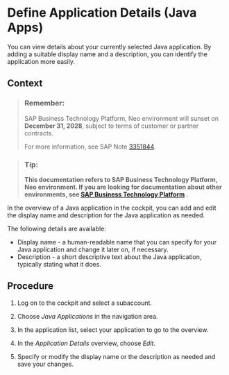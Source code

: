 <!-- loio9b232700022f4055a817485e3cac7447 -->

# Define Application Details \(Java Apps\)

You can view details about your currently selected Java application. By adding a suitable display name and a description, you can identify the application more easily.



## Context

> ### Remember:  
> SAP Business Technology Platform, Neo environment will sunset on **December 31, 2028**, subject to terms of customer or partner contracts.
> 
> For more information, see SAP Note [3351844](https://me.sap.com/notes/3351844).

> ### Tip:  
> **This documentation refers to SAP Business Technology Platform, Neo environment. If you are looking for documentation about other environments, see [SAP Business Technology Platform](https://help.sap.com/docs/btp/sap-business-technology-platform/sap-business-technology-platform?version=Cloud) .**

In the overview of a Java application in the cockpit, you can add and edit the display name and description for the Java application as needed.

The following details are available:

-   Display name - a human-readable name that you can specify for your Java application and change it later on, if necessary.
-   Description - a short descriptive text about the Java application, typically stating what it does.



## Procedure

1.  Log on to the cockpit and select a subaccount.

2.  Choose *Java Applications* in the navigation area.

3.  In the application list, select your application to go to the overview.

4.  In the *Application Details* overview, choose *Edit*.

5.  Specify or modify the display name or the description as needed and save your changes.


